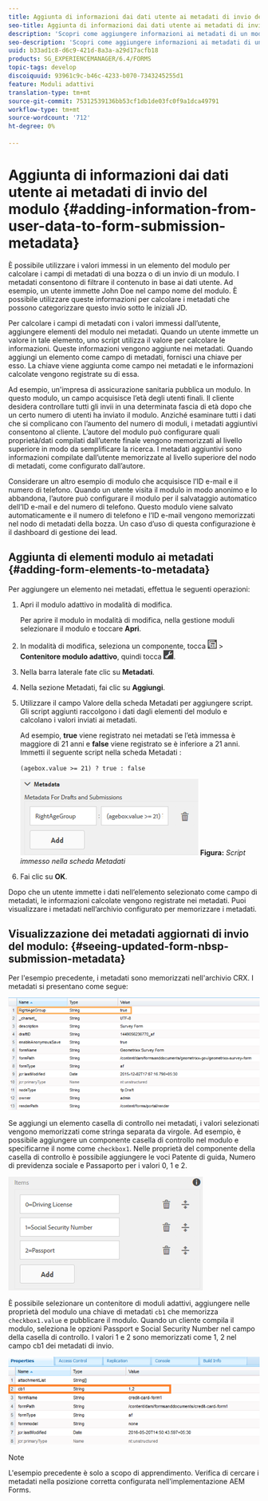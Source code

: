 ```yaml
---
title: Aggiunta di informazioni dai dati utente ai metadati di invio del modulo
seo-title: Aggiunta di informazioni dai dati utente ai metadati di invio del modulo
description: 'Scopri come aggiungere informazioni ai metadati di un modulo inviato con i dati forniti dall’utente. '
seo-description: 'Scopri come aggiungere informazioni ai metadati di un modulo inviato con i dati forniti dall’utente. '
uuid: b33ad1c8-d6c9-421d-8a3a-a29d17acfb18
products: SG_EXPERIENCEMANAGER/6.4/FORMS
topic-tags: develop
discoiquuid: 93961c9c-b46c-4233-b070-7343245255d1
feature: Moduli adattivi
translation-type: tm+mt
source-git-commit: 75312539136bb53cf1db1de03fc0f9a1dca49791
workflow-type: tm+mt
source-wordcount: '712'
ht-degree: 0%

---
```



# Aggiunta di informazioni dai dati utente ai metadati di invio del modulo {#adding-information-from-user-data-to-form-submission-metadata}

È possibile utilizzare i valori immessi in un elemento del modulo per calcolare i campi di metadati di una bozza o di un invio di un modulo. I metadati consentono di filtrare il contenuto in base ai dati utente. Ad esempio, un utente immette John Doe nel campo nome del modulo. È possibile utilizzare queste informazioni per calcolare i metadati che possono categorizzare questo invio sotto le iniziali JD.

Per calcolare i campi di metadati con i valori immessi dall’utente, aggiungere elementi del modulo nei metadati. Quando un utente immette un valore in tale elemento, uno script utilizza il valore per calcolare le informazioni. Queste informazioni vengono aggiunte nei metadati. Quando aggiungi un elemento come campo di metadati, fornisci una chiave per esso. La chiave viene aggiunta come campo nei metadati e le informazioni calcolate vengono registrate su di essa.

Ad esempio, un&#39;impresa di assicurazione sanitaria pubblica un modulo. In questo modulo, un campo acquisisce l’età degli utenti finali. Il cliente desidera controllare tutti gli invii in una determinata fascia di età dopo che un certo numero di utenti ha inviato il modulo. Anziché esaminare tutti i dati che si complicano con l’aumento del numero di moduli, i metadati aggiuntivi consentono al cliente. L’autore del modulo può configurare quali proprietà/dati compilati dall’utente finale vengono memorizzati al livello superiore in modo da semplificare la ricerca. I metadati aggiuntivi sono informazioni compilate dall’utente memorizzate al livello superiore del nodo di metadati, come configurato dall’autore.

Considerare un altro esempio di modulo che acquisisce l’ID e-mail e il numero di telefono. Quando un utente visita il modulo in modo anonimo e lo abbandona, l’autore può configurare il modulo per il salvataggio automatico dell’ID e-mail e del numero di telefono. Questo modulo viene salvato automaticamente e il numero di telefono e l’ID e-mail vengono memorizzati nel nodo di metadati della bozza. Un caso d’uso di questa configurazione è il dashboard di gestione dei lead.

## Aggiunta di elementi modulo ai metadati {#adding-form-elements-to-metadata}

Per aggiungere un elemento nei metadati, effettua le seguenti operazioni:

1. Apri il modulo adattivo in modalità di modifica.

   Per aprire il modulo in modalità di modifica, nella gestione moduli selezionare il modulo e toccare **Apri**.

1. In modalità di modifica, seleziona un componente, tocca ![a livello di campo](assets/field-level.png) > **Contenitore modulo adattivo**, quindi tocca ![cmppr](assets/cmppr.png).
1. Nella barra laterale fate clic su **Metadati**.
1. Nella sezione Metadati, fai clic su **Aggiungi**.
1. Utilizzare il campo Valore della scheda Metadati per aggiungere script. Gli script aggiunti raccolgono i dati dagli elementi del modulo e calcolano i valori inviati ai metadati.

   Ad esempio, **true** viene registrato nei metadati se l’età immessa è maggiore di 21 anni e **false** viene registrato se è inferiore a 21 anni. Immetti il seguente script nella scheda Metadati :

   `(agebox.value >= 21) ? true : false`

   ![Script metadati](assets/add-element-metadata.png)
   **Figura:** *Script immesso nella scheda Metadati*

1. Fai clic su **OK**.

Dopo che un utente immette i dati nell’elemento selezionato come campo di metadati, le informazioni calcolate vengono registrate nei metadati. Puoi visualizzare i metadati nell’archivio configurato per memorizzare i metadati.

## Visualizzazione dei metadati aggiornati di invio del modulo: {#seeing-updated-form-nbsp-submission-metadata}

Per l&#39;esempio precedente, i metadati sono memorizzati nell&#39;archivio CRX. I metadati si presentano come segue:

![ingresso metadata](assets/metadata-entry.png)

Se aggiungi un elemento casella di controllo nei metadati, i valori selezionati vengono memorizzati come stringa separata da virgole. Ad esempio, è possibile aggiungere un componente casella di controllo nel modulo e specificarne il nome come `checkbox1`. Nelle proprietà del componente della casella di controllo è possibile aggiungere le voci Patente di guida, Numero di previdenza sociale e Passaporto per i valori 0, 1 e 2.

![Memorizzazione di più valori da una casella di controllo](assets/checkbox-metadata.png)

È possibile selezionare un contenitore di moduli adattivi, aggiungere nelle proprietà del modulo una chiave di metadati `cb1` che memorizza `checkbox1.value` e pubblicare il modulo. Quando un cliente compila il modulo, seleziona le opzioni Passport e Social Security Number nel campo della casella di controllo. I valori 1 e 2 sono memorizzati come 1, 2 nel campo cb1 dei metadati di invio.

![Voce di metadati per più valori selezionati in un campo casella di controllo](assets/metadata-entry-1.png)

>[!NOTE]
>
>L&#39;esempio precedente è solo a scopo di apprendimento. Verifica di cercare i metadati nella posizione corretta configurata nell’implementazione AEM Forms.

